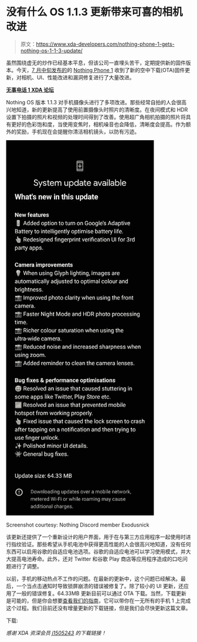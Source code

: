 # 没有什么 OS 1.1.3 更新带来可喜的相机改进

> 原文：<https://www.xda-developers.com/nothing-phone-1-gets-nothing-os-1-1-3-update/>

虽然围绕虚无的炒作已经基本平息，但该公司一直埋头苦干，定期提供新的固件版本。今天，[7 月中旬发布的](https://www.xda-developers.com/nothing-phone-1-review/)的 [Nothing Phone 1](https://www.xda-developers.com/nothing-phone-1-review/) 收到了新的空中下载(OTA)固件更新，对相机、UI、性能改进和漏洞修复进行了大量改进。

**[无事电话 1 XDA 论坛](https://forum.xda-developers.com/f/nothing-phone-1.12585/)**

Nothing OS 版本 1.1.3 对手机摄像头进行了多项改进。那些经常自拍的人会很高兴地知道，新的更新提高了使用前置摄像头时照片的清晰度。在夜间模式和 HDR 设置下拍摄的照片和视频的处理时间得到了改善。使用超广角相机拍摄的照片将具有更好的色彩饱和度，当使用变焦时，相机噪音也会降低，清晰度会提高。作为额外的奖励，手机现在会提醒你清洁相机镜头，以防有污迹。

 <picture>![](img/26816897173563f621bf5e4df699bfaf.png)</picture> 

Screenshot courtesy: Nothing Discord member Exodusnick

该更新还提供了一个重新设计的用户界面，用于在与第三方应用程序一起使用时进行指纹验证。那些希望从手机电池中获得更高性能的人会很高兴地知道，没有任何东西可以启用谷歌的自适应电池选项。谷歌的自适应电池可以学习使用模式，并大大提高电池寿命。此外，还对 Twitter 和谷歌 Play 商店等应用程序造成的口吃问题进行了调整。

以前，手机的移动热点不工作的问题。在最新的更新中，这个问题已经解决。最后，一个当点击通知时导致锁屏崩溃的错误被修复了。除了较小的 UI 更新，还应用了一般的错误修复。64.33MB 更新目前可以通过 OTA 下载。当然，下载更新是可能的，但是你会想要[查看我们的指南](https://www.xda-developers.com/how-to-sideload-nothing-os-ota-updates-on-nothing-phone-1/)，它可以带你在一无所有的手机 1 上完成这个过程。我们目前还没有增量更新的下载链接，但是我们会尽快更新这篇文章。

下载:

*感谢 XDA 资深会员 [j1505243](https://forum.xda-developers.com/m/j1505243.7180076/) 的下载链接！*